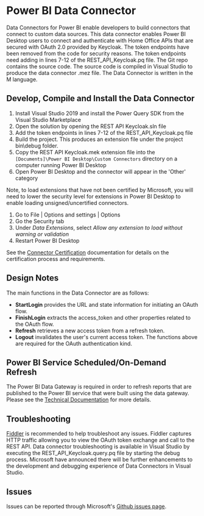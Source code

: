 # Power BI Data Connector
Data Connectors for Power BI enable developers to build connectors that connect to custom data sources. This data connector enables Power BI Desktop users to connect and authenticate with Home Office APIs that are secured with OAuth 2.0 provided by Keycloak. The token endpoints have been removed from the code for security reasons. The token endpoints need adding in lines 7-12 of the REST_API_Keycloak.pq file. The Git repo contains the source code. The source code is compiled in Visual Studio to produce the data connector .mez file. The Data Connector is written in the M language.
## Develop, Compile and Install the Data Connector
1. Install Visual Studio 2019 and install the Power Query SDK from the Visual Studio Marketplace
2. Open the solution by opening the REST API Keycloak.sln file
3. Add the token endpoints in lines 7-12 of the REST_API_Keycloak.pq file
4. Build the project. This produces an extension file under the project bin\debug folder.
5. Copy the REST API Keycloak.mek extension file into the `[Documents]\Power BI Desktop\Custom Connectors` directory on a computer running Power BI Desktop
6. Open Power BI Desktop and the connector will appear in the 'Other' category

Note, to load extensions that have not been certified by Microsoft, you will need to lower the security level for extensions in Power BI Desktop to enable loading unsigned/uncertified connectors.

1. Go to File | Options and settings | Options
2. Go the Security tab
3. Under *Data Extensions*, select *Allow any extension to load without warning or validation*
4. Restart Power BI Desktop

See the [Connector Certification](https://docs.microsoft.com/en-us/power-query/connectorcertification) documentation
for details on the certification process and requirements.
## Design Notes
The main functions in the Data Connector are as follows:
- **StartLogin** provides the URL and state information for initiating an OAuth flow.
- **FinishLogin** extracts the access_token and other properties related to the OAuth flow.
- **Refresh** retrieves a new access token from a refresh token.
- **Logout** invalidates the user's current access token.
The functions above are required for the OAuth authentication kind.
## Power BI Service Scheduled/On-Demand Refresh
The Power BI Data Gateway is required in order to refresh reports that are published to the Power BI service that were built using the data gateway. Please see the [Technical Documentation](https://docs.microsoft.com/en-us/power-bi/service-gateway-custom-connectors) for more details.
## Troubleshooting
[Fiddler](https://www.telerik.com/fiddler) is recommended to help troubleshoot any issues. Fiddler captures HTTP traffic allowing you to view the OAuth token exchange and call to the REST API. Data connector troubleshooting is available in Visual Studio by executing the REST_API_Keycloak.query.pq file by starting the debug process. Microsoft have announced there will be further enhancements to the development and debugging experience of Data Connectors in Visual Studio. 
## Issues
Issues can be reported through Microsoft's [Github issues page](https://github.com/Microsoft/DataConnectors/issues).
